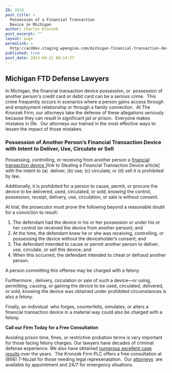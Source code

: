 ```yaml
---
ID: 3518
post_title: >
  Possession of a Financial Transaction
  Device in Michigan
author: Charles Kronzek
post_excerpt: ""
layout: page
permalink: >
  http://acddev.staging.wpengine.com/michigan-financial-transaction-device-possession-defense-attorneys.html
published: true
post_date: 2014-04-22 08:14:37
---
```

<h2>Michigan FTD Defense Lawyers</h2>
In Michigan, the financial transaction device possession, or  possession of another person's credit card or debit card can be a serious crime.  This crime frequently occurs in scenarios where a person gains access through and employment relationship or through a family connection.  At The Kronzek Firm, our attorneys take the defense of these allegations seriously because they can result in significant jail or prison.  Everyone makes mistakes in life.  Our attorneys our trained in the most effective ways to lessen the impact of those mistakes.
<h3><b>Possession of Another Person’s Financial Transaction Device with Intent to Deliver, Use, Circulate or Sell</b></h3>
Possessing, controlling, or receiving from another person a <span style="text-decoration: underline;">financial transaction device </span>[link to Stealing a Financial Transaction Device article] with the intent to (a)  deliver; (b) use; (c) circulate; or (d) sell it is prohibited by law.

Additionally, it is prohibited for a person to cause, permit, or procure the device to be delivered, used, circulated, or sold, <i>knowing</i> the control, possession, receipt, delivery, use, circulation, or sale is without consent.

At trial, the prosecutor must prove the following beyond a reasonable doubt for a conviction to result:
<ol>
	<li>The defendant had the device in his or her possession or under his or her control (or received the device from another person); and</li>
	<li>At the time, the defendant knew he or she was receiving, controlling, or possessing the device without the deviceholder’s consent; and</li>
	<li>The defendant intended to cause or permit another person to deliver, use, circulate, or sell this device; and</li>
	<li>When this occurred, the defendant intended to cheat or defraud another person.</li>
</ol>
A person committing this offense may be charged with a felony.

Furthermore , delivery, circulation or sale of such a device—or using, permitting, causing, or gaining the device to be used, circulated, delivered, or sold, knowing the device was obtained under prohibited circumstances is also a felony.

Finally, an individual  who forges, counterfeits, simulates, or alters a financial transaction device in a material way could also be charged with a felony.

<b>Call our Firm Today for a Free Consultation</b>

Avoiding prison time, fines, or restrictive probation terms is very important for those facing felony charges. Our lawyers have decades of criminal defense experience. We also have obtained <a title="Proven Results" href="http://acddev.staging.wpengine.com/proven-results.html">numerous excellent case results</a> over the years.  The Kronzek Firm PLC offers a free consultation at (866) 7-NoJail for those needing legal represenatation.  Our <a title="Michigan Criminal Defense Attorneys" href="http://acddev.staging.wpengine.com/trial-attorneys.html">attorneys</a>  are available by appointment and 24/7 for emergency situations.

&nbsp;
<div></div>